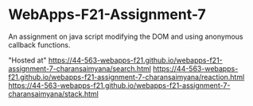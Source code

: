 # WebApps-F21-Assignment-7
An assignment on java script modifying the DOM and using anonymous callback functions.


"Hosted at" https://44-563-webapps-f21.github.io/webapps-f21-assignment-7-charansaimyana/search.html
            https://44-563-webapps-f21.github.io/webapps-f21-assignment-7-charansaimyana/reaction.html
            https://44-563-webapps-f21.github.io/webapps-f21-assignment-7-charansaimyana/stack.html
